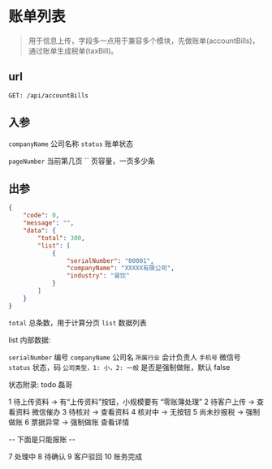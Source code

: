 # 账单列表

> 用于信息上传，字段多一点用于兼容多个模块，先做账单(accountBills)，通过账单生成税单(taxBill)。

## url

```
GET: /api/accountBills
```

## 入参

`companyName` 公司名称
`status` 账单状态

`pageNumber` 当前第几页
`` 页容量，一页多少条

## 出参

```json
{
    "code": 0,
    "message": "",
    "data": {
        "total": 300,
        "list": [
            {
                "serialNumber": "00001",
                "companyName": "XXXXX有限公司",
                "industry": "餐饮"
            }
        ]
    }
}
```

`total` 总条数，用于计算分页
`list` 数据列表

list 内部数据:

`serialNumber` 编号
`companyName` 公司名
`` 所属行业
`` 会计负责人
`` 手机号
`` 微信号
`status` 状态，码
`` 公司类型，1: 小，2: 一般
`` 是否是强制做账，默认 false

状态附录: todo 磊哥

1 待上传资料 -> 有“上传资料”按钮，小规模要有 “零账簿处理”
2 待客户上传 -> 查看资料 微信催办
3 待核对 -> 查看资料
4 核对中 -> 无按钮
5 尚未抄报税 -> 强制做账
6 票据异常 -> 强制做账 查看详情

-- 下面是只能报账 --

7 处理中
8 待确认
9 客户驳回
10 账务完成
